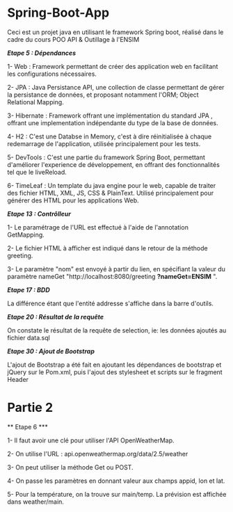 # Spring-Boot-App
Ceci est un projet java en utilisant le framework Spring boot, réalisé dans le cadre du cours POO API &amp; Outillage à l'ENSIM


***Etape 5 : Dépendances***

1- Web : Framework permettant de créer des application web en facilitant les configurations nécessaires.

2- JPA : Java Persistance API, une collection de classe permettant de gérer la persistance de données, et proposant notamment l'ORM; Object Relational Mapping.

3- Hibernate : Framework offrant une implémentation du standard JPA , offrant une implementation indépendante du type de la base de données.

4- H2 : C'est une Databse in Memory, c'est à dire réinitialisée à chaque redemarrage de l'application, utilisée principalement pour les tests.

5- DevTools : C'est une partie du framework Spring Boot, permettant d'améliorer l'experience de développement, en offrant des fonctionnalités tel que le liveReload.

6- TimeLeaf : Un template du java engine pour le web, capable de traiter des fichier HTML, XML, JS, CSS & PlainText. Utilisé principalement pour générer des HTML pour les applications Web.



***Etape 13 : Contrôlleur***


1- Le paramétrage de l'URL est effectué à l'aide de l'annotation GetMapping.

2- Le fichier HTML à afficher est indiqué dans le retour de la méthode greeting.

3- Le paramètre "nom" est envoyé à partir du lien, en spécifiant la valeur du paramètre nameGet "http://localhost:8080/greeting **?nameGet=ENSIM** ".


***Etape 17 : BDD***

La différence étant que l'entité addresse s'affiche dans la barre d'outils.






***Etape 20 : Résultat de la requête***

On constate le résultat de la requête de selection, ie: les données ajoutés au fichier data.sql


***Etape 30 : Ajout de Bootstrap***

L'ajout de Bootstrap a été fait en ajoutant les dépendances de bootstrap et jQuery sur le Pom.xml, puis l'ajout des stylesheet et scripts sur le fragment Header


# Partie 2

** Etape 6 ***

1- Il faut avoir une clé pour utiliser l'API OpenWeatherMap.

2- On utilise l'URL : api.openweathermap.org/data/2.5/weather

3- On peut utiliser la méthode Get ou POST.

4- On passe les paramètres en donnant valeur aux champs appid, lon et lat.

5- Pour la température, on la trouve sur main/temp.
La prévision est affichée dans weather/main.
